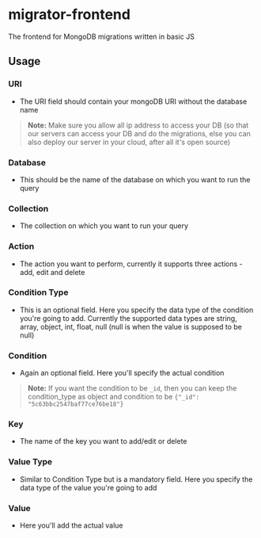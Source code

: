 # migrator-frontend
The frontend for MongoDB migrations written in basic JS

## Usage
### URI
* The URI field should contain your mongoDB URI without the database name
> **Note:** Make sure you allow all ip address to access your DB (so that our servers can access your DB and do the migrations, else you can also deploy our server in your cloud, after all it's open source)

### Database
* This should be the name of the database on which you want to run the query

### Collection
* The collection on which you want to run your query

### Action
* The action you want to perform, currently it supports three actions - add, edit and delete

### Condition Type
* This is an optional field. Here you specify the data type of the condition you're going to add. Currently the supported data types are string, array, object, int, float, null (null is when the value is supposed to be null)

### Condition
* Again an optional field. Here you'll specify the actual condition
> **Note:** If you want the condition to be `_id`, then you can keep the condition_type as object and condition to be 
`{"_id": "5c63bbc2547baf77ce76be18"}`

### Key
* The name of the key you want to add/edit or delete

### Value Type
* Similar to Condition Type but is a mandatory field. Here you specify the data type of the value you're going to add

### Value
* Here you'll add the actual value